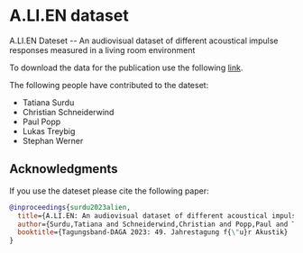 # A.LI.EN dataset
A.LI.EN Dateset --  An audiovisual dataset of different acoustical impulse responses measured in a living room environment

To download the data for the publication use the following [link](https://resdata.tu-ilmenau.de/public/ei/emt/a_li_en/).

The following people have contributed to the dateset:

* Tatiana Surdu
* Christian Schneiderwind
* Paul Popp
* Lukas Treybig
* Stephan Werner

## Acknowledgments
If you use the dateset please cite the following paper:

```bibtex
@inproceedings{surdu2023alien,
  title={A.LI.EN: An audiovisual dataset of different acoustical impulse responses measured in a living room environment},
  author={Surdu,Tatiana and Schneiderwind,Christian and Popp,Paul and Treybig,Lukas and Werner, Stephan},
  booktitle={Tagungsband-DAGA 2023: 49. Jahrestagung f{\"u}r Akustik}
}
```

    
